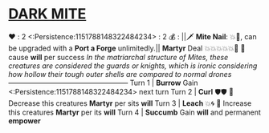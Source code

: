 # [__**DARK MITE**__](<https://www.youtube.com/watch?v=lkgHqBl12Cg>)
❤️ : 2
<:Persistence:1151788148322484234> : 2
💰 : ||🗡️ **Mite Nail**: 💥🎯, can be upgraded with a **Port a Forge** unlimitedly.||
**Martyr** Deal 💥💥💥💥💥🎯 🔀 cause __will__ per success
*In the matriarchal structure of Mites, these creatures are considered the guards or knights, which is ironic considering how hollow their tough outer shells are compared to normal drones*
—————————————————
Turn 1  | **Burrow** Gain <:Persistence:1151788148322484234> next turn
Turn 2 | **Curl**  🛡️🛡️ 🔀 Decrease this creatures **Martyr** per sits __will__
Turn 3 | **Leach** 💥🌀 🔀 Increase this creatures **Martyr** per its __will__
Turn 4 | **Succumb** Gain __will__ and permanent __empower__